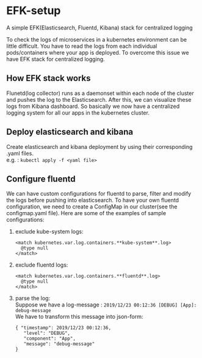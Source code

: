 # EFK-setup
A simple EFK(Elasticsearch, Fluentd, Kibana) stack for centralized logging

To check the logs of microservices in a kubernetes environment can be little difficult. You have to read the logs from each individual
pods/containers where your app is deployed. To overcome this issue we have EFK stack for centralized logging.

## How EFK stack works
Flunetd(log collector) runs as a daemonset within each node of the cluster and pushes the log to the Elasticsearch. After this, we can visualize these logs from Kibana dashboard. So basically we now have a centralized logging system for all our apps in the kubernetes cluster.

## Deploy elasticsearch and kibana
Create elasticsearch and kibana deployment by using their corresponding .yaml files.<br>
e.g. : ```kubectl apply -f <yaml file>```


## Configure fluentd
We can have custom configurations for fluentd to parse, filter and modify the logs before pushing into elasticsearch. To have your own fluentd configuration, we need to create a ConfigMap in our cluster(see the configmap.yaml file). 
Here are some of the examples of sample configurations: <br>
  1. exclude kube-system logs: <br>
       ```
       <match kubernetes.var.log.containers.**kube-system**.log>
         @type null
       </match>
      ```
  2. exclude fluentd logs: <br>
       ```
       <match kubernetes.var.log.containers.**fluentd**.log>
         @type null
       </match>
      ```
  3. parse the log:<br>
     Suppose we have a log-message : ```2019/12/23 00:12:36 [DEBUG] [App]: debug-message``` <br>
     We have to transform this message into json-form: <br>
        ```
        { "timestamp": 2019/12/23 00:12:36,
           "level": "DEBUG",
           "component": "App",
           "message": "debug-message"
        }
        ```
     

